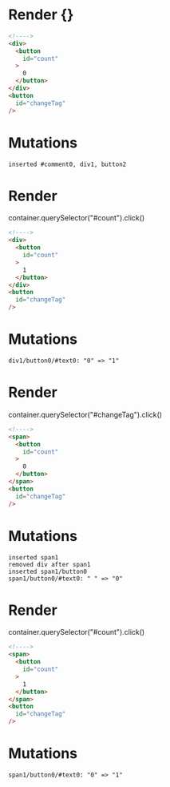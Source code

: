 # Render {}
```html
<!---->
<div>
  <button
    id="count"
  >
    0
  </button>
</div>
<button
  id="changeTag"
/>
```

# Mutations
```
inserted #comment0, div1, button2
```


# Render 
container.querySelector("#count").click()

```html
<!---->
<div>
  <button
    id="count"
  >
    1
  </button>
</div>
<button
  id="changeTag"
/>
```

# Mutations
```
div1/button0/#text0: "0" => "1"
```


# Render 
container.querySelector("#changeTag").click()

```html
<!---->
<span>
  <button
    id="count"
  >
    0
  </button>
</span>
<button
  id="changeTag"
/>
```

# Mutations
```
inserted span1
removed div after span1
inserted span1/button0
span1/button0/#text0: " " => "0"
```


# Render 
container.querySelector("#count").click()

```html
<!---->
<span>
  <button
    id="count"
  >
    1
  </button>
</span>
<button
  id="changeTag"
/>
```

# Mutations
```
span1/button0/#text0: "0" => "1"
```
